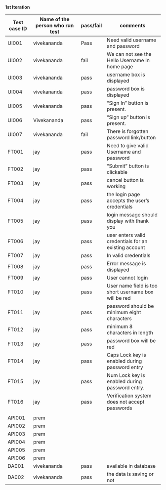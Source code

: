 **1st Iteration**

| Test case ID | Name of the person  who run test | pass/fail | comments                                              |
|--------------|----------------------------------|-----------|-------------------------------------------------------|
|     UI001    |              vivekananda         |     Pass  |           Need valid username and password            |
|     UI002    |              vivekananda         |     fail  |    We can not see the Hello Username  In home page    |
|     UI003    |              vivekananda         |     pass  |               username box is displayed               |
|     UI004    |              vivekananda         |     pass  |                password box is displayed              |
|     UI005    |              vivekananda         |    pass   |              “Sign In” button is present.             |
|     UI006    |             Vivekananda          |    pass   |              “Sign up” button is present.             |
|     UI007    |             vivekananda          |    fail   |        There is forgotten password link/button        |
|     FT001    |                jay               |    pass   |        Need to give valid Username and password       |
|     FT002    |                 jay              |    pass   |              “Submit” button is clickable             |
|     FT003    |                jay               |    pass   |                cancel button is working               |
|     FT004    |                jay               |    pass   |      the login page accepts the user’s credentials    |
|     FT005    |                jay               |    pass   |      login message should display with thank you      |
|     FT006    |                jay               |    pass   | user enters valid credentials for an existing account |
|     FT007    |                jay               |    pass   |                 In valid  credentials                 |
|     FT008    |                jay               |    pass   |  Error message is displayed                           |
|     FT009    |                jay               |    pass   |                   User cannot login                   |
|     FT010    |                jay               |    pass   | User name field is too short username box will be red |
|     FT011    |                jay               |    pass   |      password should be minimum eight characters      |
|     FT012    |                jay               |    pass   |            minimum 8 characters in length             |
|     FT013    |                jay               |    pass   |               password box will be red                |
|     FT014    |                jay               |    pass   |     Caps Lock key is enabled during password entry    |
|     FT015    |                jay               |    pass   |     Num Lock key is enabled during password entry.    |
|     FT016    |                jay               |    pass   |     Verification system does not accept passwords     |
|              |                                  |           |                                                       |
|    API001    |               prem               |      |                                  |
|    API002    |               prem               |      |             |
|    API003    |               prem               |      |                            |
|    API004    |               prem               |       |                                      |
|    API005    |               prem               |      |                                          |
|    API006    |               prem               |      |                                |         |                                  |           |                                                       |
|     DA001    |            vivekananda           |    pass   |                 available in database                 |
|     DA002    |            vivekananda           |    pass   |                the data is saving or not              |
